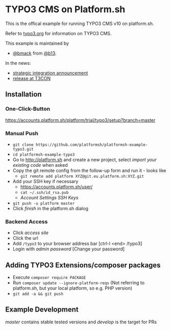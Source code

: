 TYPO3 CMS on Platform.sh
=====
This is the offical example for running TYPO3 CMS v10 on platform.sh.

Refer to [typo3.org](https://typo3.org/) for information on TYPO3 CMS.

This example is maintained by
* [@bmack](https://github.com/bmack/) from [@b13](https://b13.com).

In the news:
* [strategic integration announcement](https://typo3.org/news/article/typo3-and-platformsh-announce-cloud-readiness-and-tech-preview-of-strategic-integration-ahead-of-t3/)
* [release at T3CON](https://typo3.org/news/article/typo3-conference-in-munich-typo3-cms-8-starting-today-with-platformsh-in-the-cloud/)

Installation
-----
### One-Click-Button
https://accounts.platform.sh/platform/trial/typo3/setup?branch=master
### Manual Push
* `git clone https://github.com/platformsh/platformsh-example-typo3.git`
* `cd platformsh-example-typo3`
* Go to http://platform.sh and create a new project, select *import your existing code* when asked
* Copy the git remote config from the follow-up form and run it - looks like
  * `git remote add platform XYZ@git.eu.platform.sh:XYZ.git`
* Add your SSH key if necessary
  * https://accounts.platform.sh/user/
  * `cat ~/.ssh/id_rsa.pub`
  * *Account Settings* *SSH Keys*
* `git push -u platform master`
* Click *finish* in the platform.sh dialog

### Backend Access
* Click *access site*
* Click the url
* Add `/typo3` to your browser address bar [ctrl-l \<end\> /typo3]
* Login with *admin* *password* [Change your password]


Adding TYPO3 Extensions/composer packages
-----
* Execute `composer require PACKAGE`
* Run `composer update --ignore-platform-reqs` (Not referring to platform.sh, but your local platform, so e.g. PHP version)
* `git add -a && git push`

Example Development
-----
*master* contains stable tested versions and *develop* is the target for PRs
